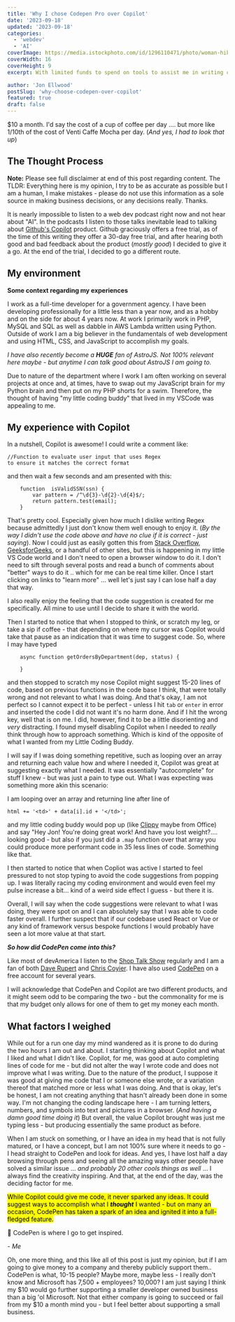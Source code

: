 ```yaml
---
title: 'Why I chose Codepen Pro over Copilot'
date: '2023-09-18'
updated: '2023-09-18'
categories:
  - 'webdev'
  - 'AI'
coverImage: https://media.istockphoto.com/id/1296110471/photo/woman-hiking-and-going-camping-in-nature.jpg?s=612x612&w=0&k=20&c=MzjTBdwL0GMadIW6THkJ_o5_Roj83xvBweFPKNDoRPM=
coverWidth: 16
coverHeight: 9
excerpt: With limited funds to spend on tools to assist me in writing code I am presenting my case for choosing CodePen Pro over Github Copilot?

author: 'Jon Ellwood'
postSlug: 'why-choose-codepen-over-copilot'
featured: true
draft: false
---
```


$10 a month. I'd say the cost of a cup of coffee per day .... but more like 1/10th of the cost of Venti Caffe Mocha per day. (_And yes, I had to look that up_)

## The Thought Process

**Note:** Please see full disclaimer at end of this post regarding content. The TLDR: Everything here is my opinion, I try to be as accurate as possible but I am a human, I make mistakes - please do not use this information as a sole source in making business decisions, or any decisions really. Thanks.

It is nearly impossible to listen to a web dev podcast right now and not hear about "AI". In the podcasts I listen to those talks inevitable lead to talking about [Github's Copilot](https://github.com/features/copilot) product. Github graciously offers a free trial, as of the time of this writing they offer a 30-day free trial, and after hearing both good and bad feedback about the product (_mostly good_) I decided to give it a go. At the end of the trial, I decided to go a different route.

## My environment

**Some context regarding my experiences**

I work as a full-time developer for a government agency. I have been developing professionally for a little less than a year now, and as a hobby and on the side for about 4 years now. At work I primarily work in PHP, MySQL and SQL as well as dabble in AWS Lambda written using Python. Outside of work I am a big believer in the fundamentals of web development and using HTML, CSS, and JavaScript to accomplish my goals.

_I have also recently become a **HUGE** fan of AstroJS. Not 100% relevant here maybe - but anytime I can talk good about AstroJS I am going to._

Due to nature of the department where I work I am often working on several projects at once and, at times, have to swap out my JavaScript brain for my Python brain and then put on my PHP shorts for a swim. Therefore, the thought of having "my little coding buddy" that lived in my VSCode was appealing to me.

## My experience with Copilot

In a nutshell, Copilot is awesome! I could write a comment like:

```
//Function to evaluate user input that uses Regex
to ensure it matches the correct format

```

and then wait a few seconds and am presented with this:

```
    function  isValidSSN(ssn) {
        var pattern = /^\d{3}-\d{2}-\d{4}$/;
        return pattern.test(email);
    }
```

That's pretty cool. Especially given how much I dislike writing Regex because admittedly I just don't know them well enough to enjoy it. (_By the way I didn't use the code above and have no clue if it is correct - just saying_). Now I could just as easily gotten this from [Stack Overflow,](https://stackoverflow.com/) [GeeksforGeeks](https://www.geeksforgeeks.org/), or a handful of other sites, but this is happening in my little VS Code world and I don't need to open a browser window to do it. I don't need to sift through several posts and read a bunch of comments about "better" ways to do it .. which for me can be real time killer. Once I start clicking on links to "learn more" ... well let's just say I can lose half a day that way.

I also really enjoy the feeling that the code suggestion is created for me specifically. All mine to use until I decide to share it with the world.

Then I started to notice that when I stopped to think, or scratch my leg, or take a sip if coffee - that depending on where my cursor was Copilot would take that pause as an indication that it was time to suggest code. So, where I may have typed

```
    async function getOrdersByDepartment(dep, status) {

    }
```

and then stopped to scratch my nose Copilot might suggest 15-20 lines of code, based on previous functions in the code base I think, that were totally wrong and not relevant to what I was doing. And that's okay, I am not perfect so I cannot expect it to be perfect - unless I hit `tab` or `enter` in error and inserted the code I did not want it's no harm done. And if I hit the wrong key, well that is on me. I did, however, find it to be a little disorienting and _very_ distracting. I found myself disabling Copilot when I needed to _really_ think through how to approach something. Which is kind of the opposite of what I wanted from my Little Coding Buddy.

I will say if I was doing something repetitive, such as looping over an array and returning each value how and where I needed it, Copilot was great at suggesting exactly what I needed. It was essentially "autocomplete" for stuff I knew - but was just a pain to type out. What I was expecting was something more akin this scenario:

I am looping over an array and returning line after line of

```
html += '<td>' + data[i].id + '</td>';

```

and my little coding buddy would pop up (like [Clippy](https://en.wikipedia.org/wiki/Office_Assistant) maybe from Office) and say "Hey Jon! You're doing great work! And have you lost weight?.... looking good - but also if you just did a `.map` function over that array you could produce more performant code in 35 less lines of code. Something like that.

I then started to notice that when Copliot was active I started to feel pressured to not stop typing to avoid the code suggestions from popping up. I was literally racing my coding environment and would even feel my pulse increase a bit... kind of a weird side effect I guess - but there it is.

Overall, I will say when the code suggestions were relevant to what I was doing, they were spot on and I can absolutely say that I was able to code faster overall. I further suspect that if our codebase used React or Vue or any kind of framework versus bespoke functions I would probably have seen a lot more value at that start.

**_So how did CodePen come into this?_**

Like most of devAmerica I listen to the [Shop Talk Show](https://shoptalkshow.com/) regularly and I am a fan of both [Dave Rupert](https://daverupert.com/) and [Chris Coyier](https://chriscoyier.net/). I have also used [CodePen](https://codepen.io/jonellwood) on a free account for several years.

I will acknowledge that CodePen and Copilot are two different products, and it might seem odd to be comparing the two - but the commonality for me is that my budget only allows for one of them to get my money each month.

## What factors I weighed

While out for a run one day my mind wandered as it is prone to do during the two hours I am out and about. I starting thinking about Copilot and what I liked and what I didn't like. Copilot, for me, was good at auto completing lines of code for me - but did not alter the way I wrote code and does not improve what I was writing. Due to the nature of the product, I suppose it was good at giving me code that I or someone else wrote, or a variation thereof that matched more or less what I was doing. And that is okay, let's be honest, I am not creating anything that hasn't already been done in some way. I'm not changing the coding landscape here - I am turning letters, numbers, and symbols into text and pictures in a browser. (_And having a damn good time doing it_) But overall, the value Copilot brought was just me typing less - but producing essentially the same product as before.

When I am stuck on something, or I have an idea in my head that is not fully matured, or I have a concept, but I am not 100% sure where it needs to go - I head straight to CodePen and look for ideas. And yes, I have lost half a day browsing through pens and seeing all the amazing ways other people have solved a similar issue ... _and probably 20 other cools things as well_ ... I always find the creativity inspiring. And that, at the end of the day, was the deciding factor for me.

<mark>While Copilot could give me code, it never sparked any ideas. It could suggest ways to accomplish what I <b><i>thought</i></b> I wanted - but on many an occasion, CodePen has taken a spark of an idea and ignited it into a full-fledged feature.</mark>

💬 CodePen is where I go to get inspired.

<cite>- Me</cite>

Oh, one more thing, and this like all of this post is just my opinion, but if I am going to give money to a company and thereby publicly support them.. CodePen is what, 10-15 people? Maybe more, maybe less - I really don't know and Microsoft has 7,500 + employees? 10,000? I am just saying I think my $10 would go further supporting a smaller developer owned business than a big 'ol Microsoft. Not that either company is going to succeed or fail from my $10 a month mind you - but I feel better about supporting a small business.
